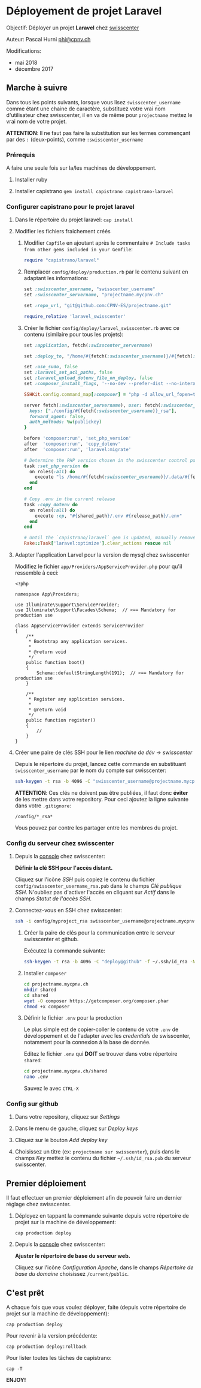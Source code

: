 # Déployement de projet Laravel

Objectif: Déployer un projet **Laravel** chez [swisscenter](https://www.swisscenter.com/)

Auteur: Pascal Hurni <phi@cpnv.ch>

Modifications:

 - mai 2018
 - décembre 2017

## Marche à suivre

Dans tous les points suivants, lorsque vous lisez `swisscenter_username` comme étant une chaine de caractère, substituez votre vrai nom d'utilisateur
chez swisscenter, il en va de même pour `projectname` mettez le vrai nom de votre projet.

**ATTENTION**: Il ne faut pas faire la substitution sur les termes commençant par des `:` (deux-points), comme `:swisscenter_username`

### Prérequis

A faire une seule fois sur la/les machines de développement.

 1. Installer ruby
    
 2. Installer capistrano
    `gem install capistrano capistrano-laravel`

### Configurer capistrano pour le projet laravel

 1. Dans le répertoire du projet laravel:
    `cap install`
    
 2. Modifier les fichiers fraichement créés
    
    1.  Modifier `Capfile` en ajoutant après le commentaire `# Include tasks from other gems included in your Gemfile`:
        ```ruby
        require "capistrano/laravel"
        ```
        
    2.  Remplacer `config/deploy/production.rb` par le contenu suivant en adaptant les informations:
        ```ruby
        set :swisscenter_username, "swisscenter_username"
        set :swisscenter_servername, "projectname.mycpnv.ch"
        
        set :repo_url, "git@github.com:CPNV-ES/projectname.git"

        require_relative 'laravel_swisscenter'
        ```
        
    3.  Créer le fichier `config/deploy/laravel_swisscenter.rb` avec ce contenu (similaire pour tous les projets):
        ```ruby
        set :application, fetch(:swisscenter_servername)

        set :deploy_to, "/home/#{fetch(:swisscenter_username)}/#{fetch(:application)}"

        set :use_sudo, false
        set :laravel_set_acl_paths, false
        set :laravel_upload_dotenv_file_on_deploy, false
        set :composer_install_flags, '--no-dev --prefer-dist --no-interaction --optimize-autoloader'

        SSHKit.config.command_map[:composer] = "php -d allow_url_fopen=true #{shared_path.join('composer')}"

        server fetch(:swisscenter_servername), user: fetch(:swisscenter_username), roles: %w{app db web}, ssh_options: {
          keys: ["./config/#{fetch(:swisscenter_username)}_rsa"],
          forward_agent: false,
          auth_methods: %w(publickey)
        }

        before 'composer:run', 'set_php_version'
        after  'composer:run', 'copy_dotenv'
        after  'composer:run', 'laravel:migrate'
        
        # Determine the PHP version chosen in the swisscenter control panel
        task :set_php_version do
          on roles(:all) do
            execute "ls /home/#{fetch(:swisscenter_username)}/.data/#{fetch(:swisscenter_servername)}_php* 2>/dev/null | sed -E 's/.+(php[[:digit:]]+)$/\\1/' >/tmp/.php-cli-version"
          end
        end

        # Copy .env in the current release
        task :copy_dotenv do
          on roles(:all) do
            execute :cp, "#{shared_path}/.env #{release_path}/.env" 
          end
        end

        # Until the `capistrano/laravel` gem is updated, manually remove the `laravel:optimize` task which exists no more from Laravel >=5.5
        Rake::Task['laravel:optimize'].clear_actions rescue nil
        ```
    
 3. Adapter l'application Larvel pour la version de mysql chez swisscenter

    Modifiez le fichier `app/Providers/AppServiceProvider.php` pour qu'il ressemble à ceci:
    
    ```
    <?php

    namespace App\Providers;

    use Illuminate\Support\ServiceProvider;
    use Illuminate\Support\Facades\Schema;  // <== Mandatory for production use

    class AppServiceProvider extends ServiceProvider
    {
        /**
         * Bootstrap any application services.
         *
         * @return void
         */
        public function boot()
        {
            Schema::defaultStringLength(191);  // <== Mandatory for production use
        }
        
        /**
         * Register any application services.
         *
         * @return void
         */
        public function register()
        {
            //
        }
    }
    ```
    
 4. Créer une paire de clés SSH pour le lien _machine de dév_ -> _swisscenter_

    Depuis le répertoire du projet, lancez cette commande en substituant `swisscenter_username` par le nom du compte sur swisscenter:

    ```bash
    ssh-keygen -t rsa -b 4096 -C "swisscenter_username@projectname.mycpnv.ch" -f config/swisscenter_username_rsa -N ''
    ```
    
    **ATTENTION**: Ces clés ne doivent pas être publiées, il faut donc **éviter** de les mettre dans votre repository.
    Pour ceci ajoutez la ligne suivante dans votre `.gitignore`:
    
    ```
    /config/*_rsa*
    ```
    
    Vous pouvez par contre les partager entre les membres du projet.

### Config du serveur chez swisscenter

 1. Depuis la [console](https://apanel.swisscenter.com/login) chez swisscenter:
    
    **Définir la clé SSH pour l'accès distant.**
    
    Cliquez sur l'icône _SSH_ puis copiez le contenu du fichier `config/swisscenter_username_rsa.pub` dans le champs _Clé publique SSH_.
    N'oubliez pas d'activer l'accès en cliquant sur _Actif_ dans le champs _Statut de l'accès SSH_.
    
 2. Connectez-vous en SSH chez swisscenter:
    
    ```bash
    ssh -i config/myproject_rsa swisscenter_username@projectname.mycpnv.ch
    ```
    
    1.  Créer la paire de clés pour la communication entre le serveur swisscenter et github.
        
        Exécutez la commande suivante:
        ```bash
        ssh-keygen -t rsa -b 4096 -C "deploy@github" -f ~/.ssh/id_rsa -N ''
        ```

    2.  Installer `composer`
    
        ```bash
        cd projectname.mycpnv.ch
        mkdir shared
        cd shared
        wget -O composer https://getcomposer.org/composer.phar
        chmod +x composer
        ```

    3.  Définir le fichier `.env` pour la production
        
        Le plus simple est de copier-coller le contenu de votre `.env` de développement et de l'adapter avec les _credentials_ de swisscenter,
        notamment pour la connexion à la base de donnée.
        
        Editez le fichier `.env` qui **DOIT** se trouver dans votre répertoire `shared`:
        
        ```bash
        cd projectname.mycpnv.ch/shared
        nano .env
        ```
        
        Sauvez le avec `CTRL-X`

### Config sur github

 1. Dans votre repository, cliquez sur _Settings_
 
 2. Dans le menu de gauche, cliquez sur _Deploy keys_
 
 3. Cliquez sur le bouton _Add deploy key_
 
 4. Choisissez un titre (ex: `projectname sur swisscenter`), puis dans le champs _Key_ mettez le contenu du fichier `~/.ssh/id_rsa.pub` du serveur swisscenter.

## Premier déploiement

Il faut effectuer un premier déploiement afin de pouvoir faire un dernier réglage chez swisscenter.

 1. Déployez en tappant la commande suivante depuis votre répertoire de projet sur la machine de développement:

        cap production deploy

 2. Depuis la [console](https://apanel.swisscenter.com/login) chez swisscenter:
    
    **Ajuster le répertoire de base du serveur web.**
    
    Cliquez sur l'icône _Configuration Apache_, dans le champs _Répertoire de base du domaine_ choisissez `/current/public`.
    

## C'est prêt

A chaque fois que vous voulez déployer, faite (depuis votre répertoire de projet sur la machine de développement):

    cap production deploy

Pour revenir à la version précédente:

    cap production deploy:rollback

Pour lister toutes les tâches de capistrano:

    cap -T

**ENJOY!**

